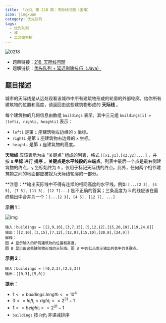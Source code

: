 ```yaml
---
title: 「力扣」第 218 题：天际线问题（困难）
icon: jingxuan
category: 优先队列
tags: 
  - 优先队列
  - 堆
  - 二叉搜索树
---
```



![0218](https://tva1.sinaimg.cn/large/008i3skNgy1gx93q006ujj30p00anjs2.jpg)

+ 题目链接：[218. 天际线问题](https://leetcode-cn.com/problems/the-skyline-problem/)
+ 题解链接：[优先队列 + 延迟删除技巧（Java）](https://leetcode-cn.com/problems/the-skyline-problem/solution/you-xian-dui-lie-java-by-liweiwei1419-jdb5/)

## 题目描述

城市的天际线是从远处观看该城市中所有建筑物形成的轮廓的外部轮廓。给你所有建筑物的位置和高度，请返回由这些建筑物形成的 **天际线** 。

每个建筑物的几何信息由数组 `buildings` 表示，其中三元组 `buildings[i] = [lefti, righti, heighti]` 表示：

- `lefti` 是第 `i` 座建筑物左边缘的 `x` 坐标。
- `righti` 是第 `i` 座建筑物右边缘的 `x` 坐标。
- `heighti` 是第 `i` 座建筑物的高度。

**天际线** 应该表示为由 “关键点” 组成的列表，格式 `[[x1,y1],[x2,y2],...]` ，并按 **x 坐标** 进行 **排序** 。**关键点是水平线段的左端点**。列表中最后一个点是最右侧建筑物的终点，`y` 坐标始终为 `0` ，仅用于标记天际线的终点。此外，任何两个相邻建筑物之间的地面都应被视为天际线轮廓的一部分。

**注意：**输出天际线中不得有连续的相同高度的水平线。例如 `[...[2 3], [4 5], [7 5], [11 5], [12 7]...]` 是不正确的答案；三条高度为 5 的线应该在最终输出中合并为一个：`[...[2 3], [4 5], [12 7], ...]`

**示例 1：**

![img](https://assets.leetcode.com/uploads/2020/12/01/merged.jpg)

```
输入：buildings = [[2,9,10],[3,7,15],[5,12,12],[15,20,10],[19,24,8]]
输出：[[2,10],[3,15],[7,12],[12,0],[15,10],[20,8],[24,0]]
解释：
图 A 显示输入的所有建筑物的位置和高度，
图 B 显示由这些建筑物形成的天际线。图 B 中的红点表示输出列表中的关键点。
```

**示例 2：**

```
输入：buildings = [[0,2,3],[2,5,3]]
输出：[[0,3],[5,0]]
```

 **提示：**

- $1 <= buildings.length <= 10^4$
- $0 <= left_i < right_i <= 2^{31} - 1$
- $1 <= height_i <= 2^{31} - 1$
- `buildings` 按 $left_i$ 非递减排序